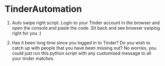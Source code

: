 # TinderAutomation


1. Auto swipe right script. Login to your Tinder account in the browser and open the console and paste the code. Sit back 
and see browser swiping right for you :)

2. Has it been long time since you logged in to Tinder? Do you wish to catch up with people that you have been missing out? No worries,
you could just run this python script with any customised message to all your tinder matches.

